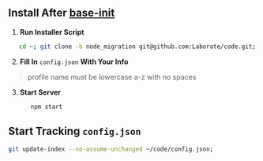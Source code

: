 Install After [base-init](https://github.com/Laborate/base-init)
----------------------------------------------------------------

1. **Run Installer Script**

  ```bash
     cd ~; git clone -b node_migration git@github.com:Laborate/code.git; cd code; npm install;
   ```
   
2. **Fill In** ```config.json``` **With Your Info**
   
> profile name must be lowercase a-z with no spaces

3. **Start Server**
   ```bash
      npm start
   ```

Start Tracking ```config.json```
------------------------------------

```bash
git update-index --no-assume-unchanged ~/code/config.json;
```

